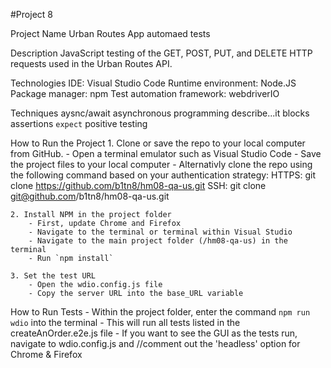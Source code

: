 #Project 8


Project Name
    Urban Routes App automaed tests

Description
    JavaScript testing of the GET, POST, PUT, and DELETE HTTP requests used in the Urban Routes API.

Technologies
    IDE: Visual Studio Code
    Runtime environment: Node.JS 
    Package manager: npm
    Test automation framework: webdriverIO

Techniques
    aysnc/await asynchronous programming
    describe...it blocks
    assertions `expect`
    positive testing

How to Run the Project
    1. Clone or save the repo to your local computer from GitHub. 
        - Open a terminal emulator such as Visual Studio Code
        - Save the project files to your local computer
        - Alternativly clone the repo using the following command based on your authentication strategy:
            HTTPS: git clone https://github.com/b1tn8/hm08-qa-us.git
            SSH: git clone git@github.com/b1tn8/hm08-qa-us.git

    2. Install NPM in the project folder
        - First, update Chrome and Firefox 
        - Navigate to the terminal or terminal within Visual Studio
        - Navigate to the main project folder (/hm08-qa-us) in the terminal
        - Run `npm install`

    3. Set the test URL
        - Open the wdio.config.js file
        - Copy the server URL into the base_URL variable

How to Run Tests
     - Within the project folder, enter the command `npm run wdio` into the terminal
     - This will run all tests listed in the createAnOrder.e2e.js file
     - If you want to see the GUI as the tests run, navigate to wdio.config.js and //comment out the 'headless' option for Chrome & Firefox